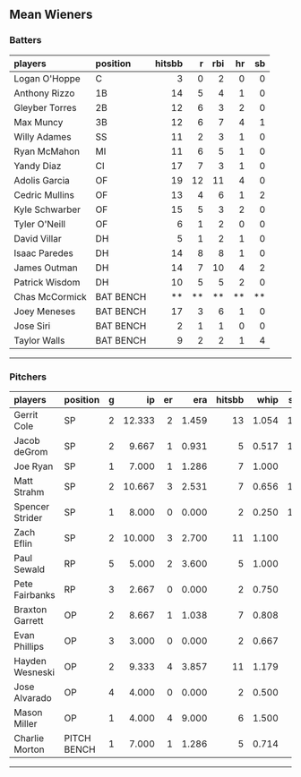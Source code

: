 ## Mean Wieners

### Batters

 
|players        |position  | hitsbb|  r| rbi| hr| sb| 
|:--------------|:---------|------:|--:|---:|--:|--:| 
|Logan O'Hoppe  |C         |      3|  0|   2|  0|  0| 
|Anthony Rizzo  |1B        |     14|  5|   4|  1|  0| 
|Gleyber Torres |2B        |     12|  6|   3|  2|  0| 
|Max Muncy      |3B        |     12|  6|   7|  4|  1| 
|Willy Adames   |SS        |     11|  2|   3|  1|  0| 
|Ryan McMahon   |MI        |     11|  6|   5|  1|  0| 
|Yandy Diaz     |CI        |     17|  7|   3|  1|  0| 
|Adolis Garcia  |OF        |     19| 12|  11|  4|  0| 
|Cedric Mullins |OF        |     13|  4|   6|  1|  2| 
|Kyle Schwarber |OF        |     15|  5|   3|  2|  0| 
|Tyler O'Neill  |OF        |      6|  1|   2|  0|  0| 
|David Villar   |DH        |      5|  1|   2|  1|  0| 
|Isaac Paredes  |DH        |     14|  8|   8|  1|  0| 
|James Outman   |DH        |     14|  7|  10|  4|  2| 
|Patrick Wisdom |DH        |     10|  5|   5|  2|  0| 
|Chas McCormick |BAT BENCH |     **| **|  **| **| **| 
|Joey Meneses   |BAT BENCH |     17|  3|   6|  1|  0| 
|Jose Siri      |BAT BENCH |      2|  1|   1|  0|  0| 
|Taylor Walls   |BAT BENCH |      9|  2|   2|  1|  4| 

* * *

### Pitchers

 
|players         |position    |  g|     ip| er|   era| hitsbb|  whip| so|  w| sv| 
|:---------------|:-----------|--:|------:|--:|-----:|------:|-----:|--:|--:|--:| 
|Gerrit Cole     |SP          |  2| 12.333|  2| 1.459|     13| 1.054| 12|  1|  0| 
|Jacob deGrom    |SP          |  2|  9.667|  1| 0.931|      5| 0.517| 13|  1|  0| 
|Joe Ryan        |SP          |  1|  7.000|  1| 1.286|      7| 1.000|  7|  1|  0| 
|Matt Strahm     |SP          |  2| 10.667|  3| 2.531|      7| 0.656| 16|  1|  0| 
|Spencer Strider |SP          |  1|  8.000|  0| 0.000|      2| 0.250| 13|  1|  0| 
|Zach Eflin      |SP          |  2| 10.000|  3| 2.700|     11| 1.100|  9|  1|  0| 
|Paul Sewald     |RP          |  5|  5.000|  2| 3.600|      5| 1.000|  6|  1|  3| 
|Pete Fairbanks  |RP          |  3|  2.667|  0| 0.000|      2| 0.750|  3|  0|  1| 
|Braxton Garrett |OP          |  2|  8.667|  1| 1.038|      7| 0.808|  6|  1|  0| 
|Evan Phillips   |OP          |  3|  3.000|  0| 0.000|      2| 0.667|  4|  0|  1| 
|Hayden Wesneski |OP          |  2|  9.333|  4| 3.857|     11| 1.179|  4|  1|  0| 
|Jose Alvarado   |OP          |  4|  4.000|  0| 0.000|      2| 0.500|  6|  0|  3| 
|Mason Miller    |OP          |  1|  4.000|  4| 9.000|      6| 1.500|  6|  0|  0| 
|Charlie Morton  |PITCH BENCH |  1|  7.000|  1| 1.286|      5| 0.714|  9|  1|  0| 


* * *


